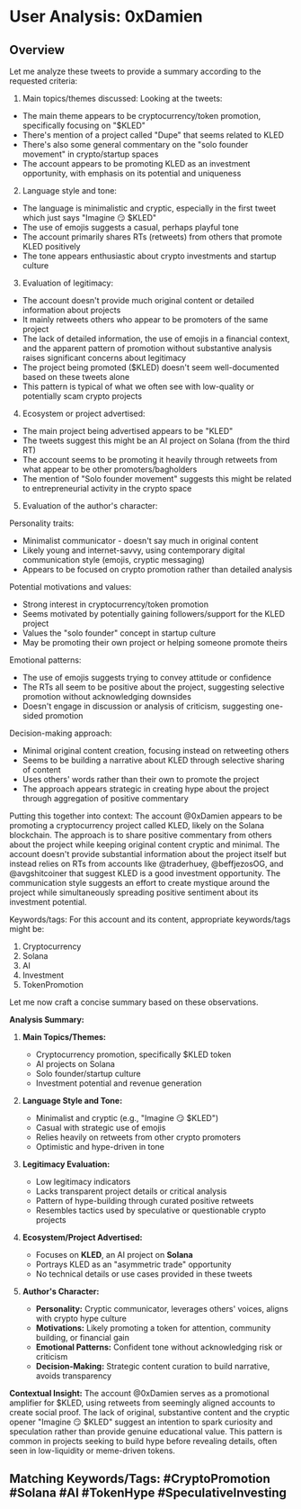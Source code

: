 # User Analysis: 0xDamien

## Overview

<think>
Let me analyze these tweets to provide a summary according to the requested criteria:

1. Main topics/themes discussed:
Looking at the tweets:
- The main theme appears to be cryptocurrency/token promotion, specifically focusing on "$KLED"
- There's mention of a project called "Dupe" that seems related to KLED
- There's also some general commentary on the "solo founder movement" in crypto/startup spaces
- The account appears to be promoting KLED as an investment opportunity, with emphasis on its potential and uniqueness

2. Language style and tone:
- The language is minimalistic and cryptic, especially in the first tweet which just says "Imagine 😏 $KLED"
- The use of emojis suggests a casual, perhaps playful tone
- The account primarily shares RTs (retweets) from others that promote KLED positively
- The tone appears enthusiastic about crypto investments and startup culture

3. Evaluation of legitimacy:
- The account doesn't provide much original content or detailed information about projects
- It mainly retweets others who appear to be promoters of the same project
- The lack of detailed information, the use of emojis in a financial context, and the apparent pattern of promotion without substantive analysis raises significant concerns about legitimacy
- The project being promoted ($KLED) doesn't seem well-documented based on these tweets alone
- This pattern is typical of what we often see with low-quality or potentially scam crypto projects

4. Ecosystem or project advertised:
- The main project being advertised appears to be "KLED"
- The tweets suggest this might be an AI project on Solana (from the third RT)
- The account seems to be promoting it heavily through retweets from what appear to be other promoters/bagholders
- The mention of "Solo founder movement" suggests this might be related to entrepreneurial activity in the crypto space

5. Evaluation of the author's character:

Personality traits:
- Minimalist communicator - doesn't say much in original content
- Likely young and internet-savvy, using contemporary digital communication style (emojis, cryptic messaging)
- Appears to be focused on crypto promotion rather than detailed analysis

Potential motivations and values:
- Strong interest in cryptocurrency/token promotion
- Seems motivated by potentially gaining followers/support for the KLED project
- Values the "solo founder" concept in startup culture
- May be promoting their own project or helping someone promote theirs

Emotional patterns:
- The use of emojis suggests trying to convey attitude or confidence
- The RTs all seem to be positive about the project, suggesting selective promotion without acknowledging downsides
- Doesn't engage in discussion or analysis of criticism, suggesting one-sided promotion

Decision-making approach:
- Minimal original content creation, focusing instead on retweeting others
- Seems to be building a narrative about KLED through selective sharing of content
- Uses others' words rather than their own to promote the project
- The approach appears strategic in creating hype about the project through aggregation of positive commentary

Putting this together into context:
The account @0xDamien appears to be promoting a cryptocurrency project called KLED, likely on the Solana blockchain. The approach is to share positive commentary from others about the project while keeping original content cryptic and minimal. The account doesn't provide substantial information about the project itself but instead relies on RTs from accounts like @traderhuey, @beffjezosOG, and @avgshitcoiner that suggest KLED is a good investment opportunity. The communication style suggests an effort to create mystique around the project while simultaneously spreading positive sentiment about its investment potential.

Keywords/tags:
For this account and its content, appropriate keywords/tags might be:
1. Cryptocurrency
2. Solana
3. AI
4. Investment
5. TokenPromotion

Let me now craft a concise summary based on these observations.
</think>

**Analysis Summary:**

1. **Main Topics/Themes:**
   - Cryptocurrency promotion, specifically $KLED token
   - AI projects on Solana
   - Solo founder/startup culture
   - Investment potential and revenue generation

2. **Language Style and Tone:**
   - Minimalist and cryptic (e.g., "Imagine 😏 $KLED")
   - Casual with strategic use of emojis
   - Relies heavily on retweets from other crypto promoters
   - Optimistic and hype-driven in tone

3. **Legitimacy Evaluation:**
   - Low legitimacy indicators
   - Lacks transparent project details or critical analysis
   - Pattern of hype-building through curated positive retweets
   - Resembles tactics used by speculative or questionable crypto projects

4. **Ecosystem/Project Advertised:**
   - Focuses on **KLED**, an AI project on **Solana**
   - Portrays KLED as an "asymmetric trade" opportunity
   - No technical details or use cases provided in these tweets

5. **Author's Character:**
   - **Personality:** Cryptic communicator, leverages others' voices, aligns with crypto hype culture
   - **Motivations:** Likely promoting a token for attention, community building, or financial gain
   - **Emotional Patterns:** Confident tone without acknowledging risk or criticism
   - **Decision-Making:** Strategic content curation to build narrative, avoids transparency

**Contextual Insight:**
The account @0xDamien serves as a promotional amplifier for $KLED, using retweets from seemingly aligned accounts to create social proof. The lack of original, substantive content and the cryptic opener "Imagine 😏 $KLED" suggest an intention to spark curiosity and speculation rather than provide genuine educational value. This pattern is common in projects seeking to build hype before revealing details, often seen in low-liquidity or meme-driven tokens.

**Matching Keywords/Tags:**
#CryptoPromotion #Solana #AI #TokenHype #SpeculativeInvesting
---
